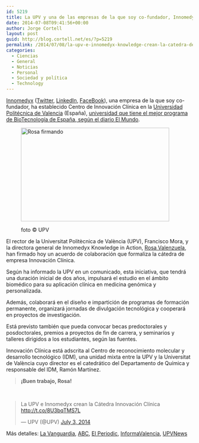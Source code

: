 ```yaml
---
id: 5219
title: La UPV y una de las empresas de la que soy co-fundador, Innomedyx Knowledge, crean la cátedra de Innovación Clínica
date: 2014-07-08T09:41:56+00:00
author: Jorge Cortell
layout: post
guid: http://blog.cortell.net/es/?p=5219
permalink: /2014/07/08/la-upv-e-innomedyx-knowledge-crean-la-catedra-de-innovacion-clinica/
categories:
  - Ciencias
  - General
  - Noticias
  - Personal
  - Sociedad y polí­tica
  - Technology
---
```

<a title="http://www.innomedyx.es/" href="http://www.innomedyx.es/" target="_blank">Innomedyx</a> (<a title="https://twitter.com/INNOMEDYX" href="https://twitter.com/INNOMEDYX" target="_blank">Twitter</a>, <a title="https://www.linkedin.com/company/innomedyx" href="https://www.linkedin.com/company/innomedyx" target="_blank">LinkedIn</a>, <a title="https://es-es.facebook.com/Innomedyx" href="https://es-es.facebook.com/Innomedyx" target="_blank">FaceBook</a>), una empresa de la que soy co-fundador, ha establecido Centro de Innovación Clínica en la <a title="https://www.upv.es" href="https://www.upv.es" target="_blank">Universidad Politécnica de Valencia</a> (España), <a title="https://www.upv.es/noticias-upv/noticia-6389-bioartes-en.html" href="https://www.upv.es/noticias-upv/noticia-6389-bioartes-en.html" target="_blank">universidad que tiene el mejor programa de BioTecnología de España, según el diario El Mundo</a>.<figure style="width: 400px" class="wp-caption aligncenter">

<img src="http://www.upv.es/upl/U0661285.jpg" alt="Rosa firmando" width="400" height="252" /><figcaption class="wp-caption-text">foto © UPV</figcaption></figure> 

El rector de la Universitat Politècnica de València (UPV), Francisco Mora, y la directora general de Innomedyx Knowledge in Action, <a title="https://twitter.com/valenzuela_rosa" href="https://twitter.com/valenzuela_rosa" target="_blank">Rosa Valenzuela</a>, han firmado hoy un acuerdo de colaboración que formaliza la cátedra de empresa Innovación Clínica.

Según ha informado la UPV en un comunicado, esta iniciativa, que tendrá una duración inicial de dos años, impulsará el estudio en el ámbito biomédico para su aplicación clínica en medicina genómica y personalizada.

Además, colaborará en el diseño e impartición de programas de formación permanente, organizará jornadas de divulgación tecnológica y cooperará en proyectos de investigación.

Está previsto también que pueda convocar becas predoctorales y posdoctorales, premios a proyectos de fin de carrera, y seminarios y talleres dirigidos a los estudiantes, según las fuentes.

Innovación Clínica está adscrita al Centro de reconocimiento molecular y desarrollo tecnológico (IDM), una unidad mixta entre la UPV y la Universitat de València cuyo director es el catedrático del Departamento de Química y responsable del IDM, Ramón Martínez.

> **¡Buen trabajo, Rosa!**

&nbsp;

<blockquote class="twitter-tweet" lang="en">
  <p>
    La UPV e Innomedyx crean la Cátedra Innovación Clínica <a href="http://t.co/8U3bqTMS7L">http://t.co/8U3bqTMS7L</a>
  </p>
  
  <p>
    — UPV (@UPV) <a href="https://twitter.com/UPV/statuses/484649056325881857">July 3, 2014</a>
  </p>
</blockquote>



Más detalles: <a title="http://www.lavanguardia.com/local/valencia/20140701/54411472803/la-upv-y-la-innomedyx-knowledge-crean-la-catedra-innovacion-clinica.html" href="http://www.lavanguardia.com/local/valencia/20140701/54411472803/la-upv-y-la-innomedyx-knowledge-crean-la-catedra-innovacion-clinica.html" target="_blank">La Vanguardia</a>, <a title="http://www.abc.es/agencias/noticia.asp?noticia=1612644" href="http://www.abc.es/agencias/noticia.asp?noticia=1612644" target="_blank">ABC</a>, <a title="http://www.elperiodic.com/valencia/noticias/312214_empresa-innomedyx-knowledge-crean-catedra-innovacion-clinica.html" href="http://www.elperiodic.com/valencia/noticias/312214_empresa-innomedyx-knowledge-crean-catedra-innovacion-clinica.html" target="_blank">El Periodic</a>, <a title="http://www.informavalencia.com/salud/item/5960-la-upv-y-la-empresa-innomedyx-knowledge-crean-la-catedra-de-innovacion-clinica" href="http://www.informavalencia.com/salud/item/5960-la-upv-y-la-empresa-innomedyx-knowledge-crean-la-catedra-de-innovacion-clinica" target="_blank">InformaValencia</a>, <a title="http://www.upv.es/entidades/SIE/noticia_887093v.html" href="http://www.upv.es/entidades/SIE/noticia_887093v.html" target="_blank">UPVNews</a>
